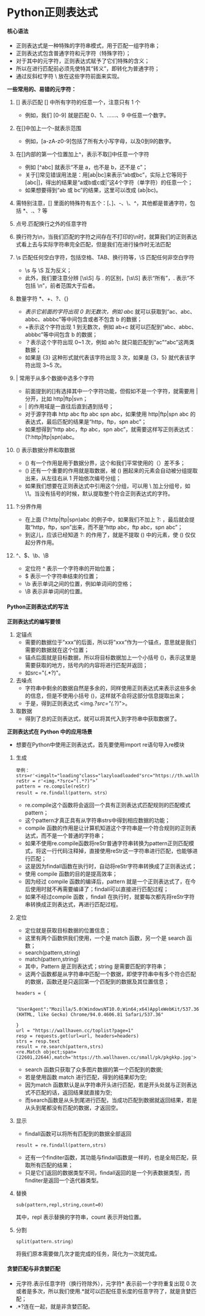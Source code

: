 Python正则表达式
============================================
#### 核心语法
- 正则表达式是一种特殊的字符串模式，用于匹配一组字符串；
- 正则表达式包含普通字符和元字符（特殊字符）；
- 对于其中的元字符，正则表达式赋予了它们特殊的含义；
- 所以在进行匹配前必须先使特其“转义”，即转化为普通字符；
- 通过反斜杠字符 \ 放在这些字符前面来实现。

**一些常用的、易错的元字符：**
1. [] 表示匹配 [] 中所有字符的任意一个，注意只有 1 个
	- 例如，我们 [0-9] 就是匹配 0、1、……、9 中任意一个数字。
2. 在[]中加上一个-就表示范围
	- 例如，[a-zA-z0-9]包括了所有大小写字母，以及0到9的数字。
3. 在[]内部的第一个位置加上^，表示不取[]中任意一个字符
	- 例如 [^abc] 就表示“不是 a，也不是 b，还不是 c”；
	- 关于[]常见错误用法是：用[ab|bc]来表示“ab或bc”，实际上它等同于[abc|]，得出的结果是“a或b或c或|”这4个字符（单字符）的任意一个；
	- 如果想要得到“ab 或 bc”的结果，这里可以改成 (ab|bc)。
4. 需特别注意，[] 里面的特殊符有五个：[、]、-、\、^，其他都是普通字符，包括 *、.、? 等
5. 点号.匹配换行之外的任意字符
6. 换行符为\n，当我们匹配的字符之间存在不打印的\n时，就算我们的正则表达式看上去与实际字符串完全匹配，但是我们在进行操作时无法匹配
7. \s 匹配任何空白字符，包括空格、TAB、换行符等，\S 匹配任何非空白字符
	- \s 与 \S 互为反义；
	- 此外，我们要注意分辨 [\s\S] 与 . 的区别，[\s\S] 表示“所有”，. 表示“不包括 \n”，前者范围大于后者。
9. 数量字符 *、+、?、{}
	- *表示它前面的字符出现 0 到无数次，例如 ab*c 就可以获取到“ac、abc、abbc、abbbc”等中间包含或者不包含 b 的数据；
	- +表示这个字符出现 1 到无数次，例如 ab+c 就可以匹配到“abc、abbc、abbbc”等中间包含 b 的数据；
	- ？表示这个字符出现 0~1 次，例如 ab?c 就只能匹配到“ac”“abc”这两类数据；
	- 如果是 {3} 这种形式就代表该字符出现 3 次，如果是 {3，5} 就代表该字符出现 3~5 次。

10. | 常用于从多个数据中选多个字符
	- 前面提到的[]有选择其中一个字符功能，但假如不是一个字符，就需要用 | 分开，比如 http|ftp|svn；
	- | 的作用域是一直往后直到遇到括号；
	- 对于源字符串 http abc ftp abc spn abc，如果使用 http|ftp|spn abc 的表达式，最后匹配的结果是“http，ftp，spn abc”；
	- 如果想得到“http abc，ftp abc，spn abc”，就需要这样写正则表达式：(?:http|ftp|spn)abc。

11. () 表示数据分界和取数据
	- () 有一个作用是用于数据分界，这个和我们平常使用的（）差不多；
	- () 还有一个重要的作用就是取数据，被 () 圈起来的元素会自动被分组提取出来，从左往右从 1 开始依次编号分组；
	- 如果我们想要在正则表达式中引用这个分组，可以用 \ 加上分组号，如 \1。当没有括号的时候，默认提取整个符合正则表达式的字符。

12. ?:分界作用
	- 在上面 (?:http|ftp|spn)abc 的例子中，如果我们不加上 ?: ，最后就会提取“http，ftp，spn”出来，而不是“http abc，ftp abc，spn abc”；
	- 到这儿，应该已经知道 ?: 的作用了，就是不提取 () 中的元素，使 () 仅仅起分界作用。

13. ^、$、\b、\B
	- 定位符 ^ 表示一个字符串的开始位置；
	- $ 表示一个字符串结束的位置；
	- \b 表示单词之间的位置，例如单词间的空格；
	- \B 表示非单词间的位置。
	

#### Python正则表达式的写法
**正则表达式的编写要领**
1. 定锚点
	- 需要的数据位于”xxx”的后面，所以将”xxx”作为一个锚点，意思就是我们需要的数据就在这个位置；
	- 锚点后面就是目标数据，所以将目标数据加上一个小括号 ()，表示这里是需要获取的地方，括号内的内容将进行匹配并返回；
	- 如src="(.*?)"。
2. 去噪点
	- 字符串中剩余的数据自然是多余的，同样使用正则表达式来表示这些多余的信息，但是不使用小括号 ()，这样就不会将这部分信息提取出来；
	- 于是，得到正则表达式 <img.*?src="(.*?)">。
3. 取数据
	- 得到了总的正则表达式，就可以将其代入到字符串中获取数据了。

**正则表达式在 Python 中的应用场景**
- 想要在Python中使用正则表达式，首先要使用import re语句导入re模块
1. 生成
	```
	举例：
	strs=r'<imgalt="loading"class="lazyloadloaded"src="https://th.wallhaven.cc/small/e7/e76pew.jpg">'
	reStr = r'<img.*?src="(.*?)">’
	pattern = re.compile(reStr)
	result = re.findall(pattern，strs）
	```
	- re.compile这个函数将会返回一个具有正则表达式匹配规则的匹配模式pattern；
	- 这个pattern才真正具有从字符串strs中得到相应数据的功能；
	- compile 函数的作用是让计算机知道这个字符串是一个符合规则的正则表达式，而不是一个普通的字符串；
	- 如果不使用re.compile函数将reStr普通字符串转换为pattern正则匹配模式，将这一行代码注释掉，直接使用reStr这一字符串进行匹配，也能够进行匹配；
	- 这是因为findall函数在执行时，自动将reStr字符串转换成了正则表达式；
	- 使用 compile 函数的目的是提高效率；
	- 因为经过 compile 函数的编译后，pattern 就是一个正则表达式了，在今后使用时就不再需要编译了；findall可以直接进行匹配过程；
	- 如果不经过compile 函数 ，findall 在执行时，就要每次都先将reStr字符串转换成正则表达式，再进行匹配过程。

2. 定位
	- 定位就是获取目标数据的位置信息；
	- 这里有两个函数供我们使用，一个是 match 函数，另一个是 search 函数；
	- search(pattern,string)
	- match(pattern,string)
	- 其中，Pattern 是正则表达式；string 是需要匹配的字符串；
	- 这两个函数都是从字符串中匹配一个数据，即使字符串中有多个符合匹配的数据，函数还是只返回第一个匹配到的数据及其位置信息；
	```
	headers = {

		"UserAgent":"Mozilla/5.0(WindowsNT10.0;Win64;x64)AppleWebKit/537.36 (KHTML, like Gecko) Chrome/94.0.4606.81 Safari/537.36"

	}
	url = "https://wallhaven.cc/toplist?page=1"
	resp = requests.get(url=url, headers=headers)
	strs = resp.text
	result = re.search(pattern,strs)
	<re.Match object;span=(22601,22644),match='https://th.wallhaven.cc/small/pk/pkgkkp.jpg'>
	```
	- search 函数只获取了众多图片数据的第一个匹配到的数据;
	- 若是使用函数 match 进行匹配，得到的结果却为空;
	- 因为match 函数默认是从字符串开头进行匹配，若是开头处就与正则表达式不匹配的话，返回结果就直接为空;
	- 而search函数是从头到尾进行匹配，当成功匹配到数据就返回结果，若是从头到尾都没有匹配的数据，才返回空。

3. 显示
	 - findall函数可以将所有匹配到的数据全部返回
	 ```
	 result = re.findall(pattern,strs)
	```
	- 还有一个finditer函数，其功能与findall函数是一样的，也是全局匹配，获取所有匹配的结果；
	- 只是它们返回的数据类型不同，findall返回的是一个列表数据类型，而finditer是返回一个迭代器类型。

4. 替换
	```
	sub(pattern,repl,string,count=0)
	```
	其中，repl 表示替换的字符串，count 表示开始位置。

5. 分割
	```
	split(pattern.string)
	```
	将我们原本需要做几次才能完成的任务，简化为一次就完成。

#### 贪婪匹配与非贪婪匹配

- 元字符.表示任意字符（换行符除外），元字符* 表示前一个字符重复出现 0 次或者是多次，所以我们使用.*就可以匹配任意长度的任意字符了，就是贪婪匹配；
- .*?连在一起，就是非贪婪匹配。